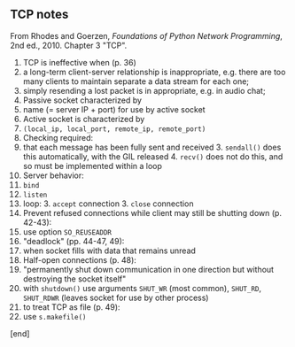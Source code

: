 ## TCP notes

From Rhodes and Goerzen, _Foundations of Python Network Programming_, 2nd ed., 2010. Chapter 3 "TCP".

 1. TCP is ineffective when (p. 36)
   2. a long-term client-server relationship is inappropriate, e.g. there are too many clients to maintain separate a data stream for each one;
   2. simply resending a lost packet is in appropriate, e.g. in audio chat;
 1. Passive socket characterized by
   2. name (= server IP + port) for use by active socket
 1. Active socket is characterized by
   2.  `(local_ip, local_port, remote_ip, remote_port)`
 1. Checking required:
   2. that each message has been fully sent and received
     3. `sendall()` does this automatically, with the GIL released
     4. `recv()` does not do this, and so must be implemented within a loop
 1. Server behavior:
   2. `bind`
   2. `listen`
   2. loop:
     3. `accept` connection
     3. `close` connection
 1. Prevent refused connections while client may still be shutting down (p. 42-43):
   2. use option `SO_REUSEADDR`
 1. "deadlock" (pp. 44-47, 49):
   2. when socket fills with data that remains unread
 1. Half-open connections (p. 48):
   2. "permanently shut down communication in one direction but without destroying the socket itself"
   2. with `shutdown()` use arguments `SHUT_WR` (most common), `SHUT_RD`, `SHUT_RDWR` (leaves socket for use by other process)
 1. to treat TCP as file (p. 49):
   2. use `s.makefile()`

[end]
